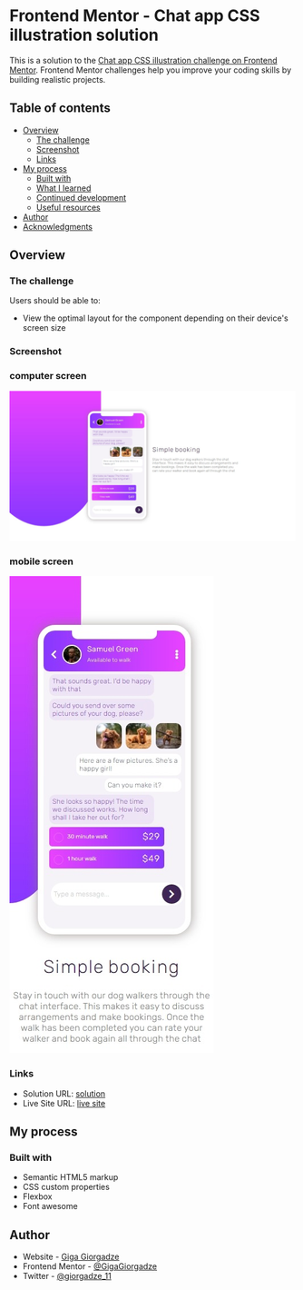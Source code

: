 # Frontend Mentor - Chat app CSS illustration solution

This is a solution to the [Chat app CSS illustration challenge on Frontend Mentor](https://www.frontendmentor.io/challenges/chat-app-css-illustration-O5auMkFqY). Frontend Mentor challenges help you improve your coding skills by building realistic projects. 

## Table of contents

- [Overview](#overview)
  - [The challenge](#the-challenge)
  - [Screenshot](#screenshot)
  - [Links](#links)
- [My process](#my-process)
  - [Built with](#built-with)
  - [What I learned](#what-i-learned)
  - [Continued development](#continued-development)
  - [Useful resources](#useful-resources)
- [Author](#author)
- [Acknowledgments](#acknowledgments)


## Overview

### The challenge

Users should be able to:

- View the optimal layout for the component depending on their device's screen size

### Screenshot
### computer screen
![](./images/ss.jpeg)
### mobile screen
![](./images/Mss.jpeg)



### Links

- Solution URL: [solution](https://www.frontendmentor.io/solutions/htmlcssflexboxfont-awesome-g-5WB3un6)
- Live Site URL: [live site](https://gigagiorgadze.github.io/chat-app-css-illustration-master/)

## My process

### Built with

- Semantic HTML5 markup
- CSS custom properties
- Flexbox
- Font awesome


## Author

- Website - [Giga Giorgadze](https://gigagiorgadze.github.io/personal-portfolio/)
- Frontend Mentor - [@GigaGiorgadze](https://www.frontendmentor.io/profile/GigaGiorgadze)
- Twitter - [@giorgadze_11](https://www.twitter.com/giorgadze_11)

